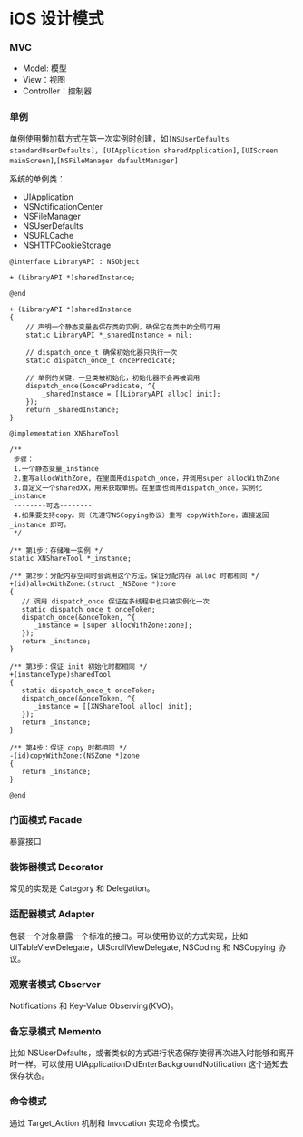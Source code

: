 # iOS 设计模式

### MVC

* Model: 模型
* View：视图
* Controller：控制器

### 单例

单例使用懒加载方式在第一次实例时创建，如`[NSUserDefaults standardUserDefaults]`，`[UIApplication sharedApplication]`, `[UIScreen mainScreen]`,`[NSFileManager defaultManager]`

系统的单例类：

* UIApplication
* NSNotificationCenter
* NSFileManager
* NSUserDefaults
* NSURLCache
* NSHTTPCookieStorage

```
@interface LibraryAPI : NSObject

+ (LibraryAPI *)sharedInstance;

@end

+ (LibraryAPI *)sharedInstance
{
    // 声明一个静态变量去保存类的实例，确保它在类中的全局可用
    static LibraryAPI *_sharedInstance = nil;

    // dispatch_once_t 确保初始化器只执行一次
    static dispatch_once_t oncePredicate;

    // 单例的关键，一旦类被初始化，初始化器不会再被调用
    dispatch_once(&oncePredicate, ^{
        _sharedInstance = [[LibraryAPI alloc] init];
    });
    return _sharedInstance;
}
```

```
@implementation XNShareTool

/**
 步骤：
 1.一个静态变量_instance
 2.重写allocWithZone, 在里面用dispatch_once，并调用super allocWithZone
 3.自定义一个sharedXX，用来获取单例。在里面也调用dispatch_once，实例化_instance
 --------可选--------
 4.如果要支持copy。则（先遵守NSCopying协议）重写 copyWithZone，直接返回 _instance 即可。
 */

/** 第1步：存储唯一实例 */
static XNShareTool *_instance;

/** 第2步：分配内存空间时会调用这个方法。保证分配内存 alloc 时都相同 */
+(id)allocWithZone:(struct _NSZone *)zone
{
   // 调用 dispatch_once 保证在多线程中也只被实例化一次
   static dispatch_once_t onceToken;
   dispatch_once(&onceToken, ^{
      _instance = [super allocWithZone:zone];
   });
   return _instance;
}

/** 第3步：保证 init 初始化时都相同 */
+(instanceType)sharedTool
{
   static dispatch_once_t onceToken;
   dispatch_once(&onceToken, ^{
      _instance = [[XNShareTool alloc] init];
   });
   return _instance;
}

/** 第4步：保证 copy 时都相同 */
-(id)copyWithZone:(NSZone *)zone
{
   return _instance;
}

@end
```

### 门面模式 Facade

暴露接口

### 装饰器模式 Decorator

常见的实现是 Category 和 Delegation。

### 适配器模式 Adapter

包装一个对象暴露一个标准的接口。可以使用协议的方式实现，比如 UITableViewDelegate，UIScrollViewDelegate, NSCoding 和 NSCopying 协议。

### 观察者模式 Observer

Notifications 和 Key-Value Observing\(KVO\)。

### 备忘录模式 Memento

比如 NSUserDefaults，或者类似的方式进行状态保存使得再次进入时能够和离开时一样。可以使用 UIApplicationDidEnterBackgroundNotification 这个通知去保存状态。

### 命令模式

通过 Target\_Action 机制和 Invocation 实现命令模式。

